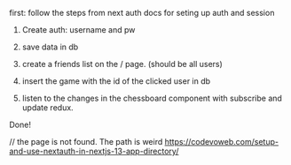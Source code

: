 first: follow the steps from next auth docs for seting up auth and session

1. Create auth: username and pw
2. save data in db

3. create a friends list on the / page.
(should be all users)

4. insert the game with the id of the clicked user in db
5. listen to the changes in the chessboard component with subscribe and update redux.

Done!


//
the page is not found. The path is weird
https://codevoweb.com/setup-and-use-nextauth-in-nextjs-13-app-directory/